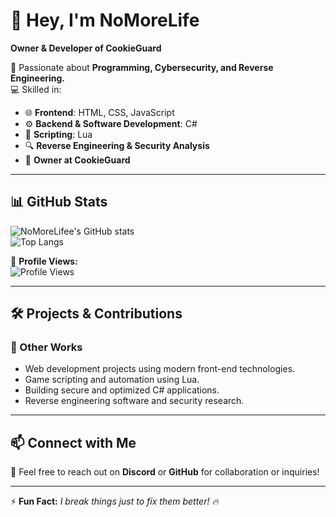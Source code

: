 # 👋 Hey, I'm NoMoreLife  

**Owner & Developer of CookieGuard**  

🚀 Passionate about **Programming, Cybersecurity, and Reverse Engineering.**  
💻 Skilled in:  
- 🌐 **Frontend**: HTML, CSS, JavaScript  
- ⚙️ **Backend & Software Development**: C#  
- 📜 **Scripting**: Lua  
- 🔍 **Reverse Engineering & Security Analysis**
- 📜 **Owner at CookieGuard**

---

## 📊 GitHub Stats  

![NoMoreLifee's GitHub stats](https://github-readme-stats.vercel.app/api?username=NoMoreLifee&show_icons=true&theme=radical)  
![Top Langs](https://github-readme-stats.vercel.app/api/top-langs/?username=NoMoreLifee&layout=compact&theme=radical)  

🚀 **Profile Views:**  
![Profile Views](https://komarev.com/ghpvc/?username=NoMoreLifee&color=blue)  

---

## 🛠️ Projects & Contributions  

### 🔧 Other Works  
- Web development projects using modern front-end technologies.  
- Game scripting and automation using Lua.  
- Building secure and optimized C# applications.  
- Reverse engineering software and security research.  

---

## 📫 Connect with Me  

📩 Feel free to reach out on **Discord** or **GitHub** for collaboration or inquiries!  

---
  
⚡ **Fun Fact:** *I break things just to fix them better! 🔥*  

